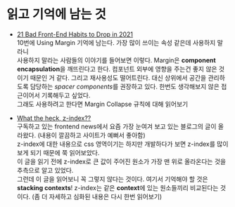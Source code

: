 # 읽고 기억에 남는 것

* [21 Bad Front-End Habits to Drop in 2021](https://dev.to/sachagreif/21-bad-front-end-habits-to-drop-in-2021-1698?ref=uxcollective)<br>
    10번에 Using Margin 기억에 남는다. 가장 많이 쓰이는 속성 같은데 사용하지 말라니<br>
    사용하지 말라는 사람들의 이야기를 들어보면 이렇다. Margin은 **component encapsulation**을 깨뜨린다고 한다. 컴포넌트 외부에 영향을 주는건 좋지 않은 것이기 때문인 거 같다. 그리고 재사용성도 떨어트린다. 대신 상위에서 공간을 관리하도록 담당하는 *spacer components*를 권장하고 있다.
    한번도 생각해보지 않은 접근이어서 기록해두고 싶었다.<br>
    그래도 사용하려고 한다면 Margin Collapse 규칙에 대해 읽어보기

* [What the heck, z-index??](https://www.joshwcomeau.com/css/stacking-contexts/)<br>
    구독하고 있는 frontend news에서 요즘 가장 눈여겨 보고 있는 블로그의 글이 올라왔다. (내용이 깔끔하고 사이트가 예뻐서 좋아함)<br>
    z-index에 대한 내용으로 css 영역이기는 하지만 개발하다가 보면 z-index를 많이 보게 되기 때문에 쭉 읽어보았다.<br>
    이 글을 읽기 전에 z-index로 큰 값이 주어진 원소가 가장 맨 위로 올라온다는 것을 추측으로 알고 있었다.<br>
    그런데 이 글을 읽어보니 꼭 그렇지 않다는 것이다. 여기서 기억해야 할 것은 **stacking contexts**! z-index는 같은 **context**에 있는 원소들끼리 비교된다는 것이다. (좀 더 자세하고 심화된 내용은 다시 한번 읽어보기)
